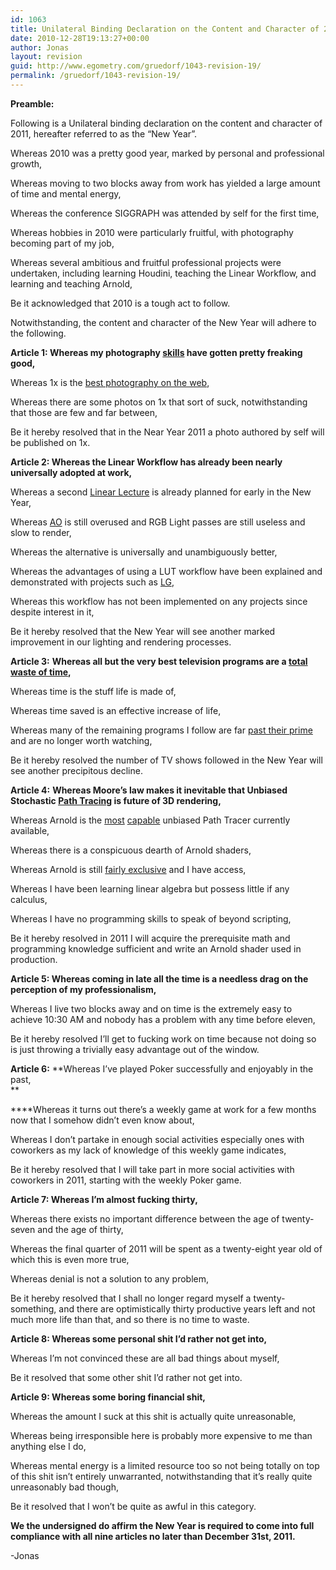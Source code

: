 ```yaml
---
id: 1063
title: Unilateral Binding Declaration on the Content and Character of 2011
date: 2010-12-28T19:13:27+00:00
author: Jonas
layout: revision
guid: http://www.egometry.com/gruedorf/1043-revision-19/
permalink: /gruedorf/1043-revision-19/
---
```

**Preamble:** 

Following is a Unilateral binding declaration on the content and character of 2011, hereafter referred to as the &#8220;New Year&#8221;.

Whereas 2010 was a pretty good year, marked by personal and professional growth,

Whereas moving to two blocks away from work has yielded a large amount of time and mental energy,

Whereas the conference SIGGRAPH was attended by self for the first time,

Whereas hobbies in 2010 were particularly fruitful, with photography becoming part of my job,

Whereas several ambitious and fruitful professional projects were undertaken, including learning Houdini, teaching the Linear Workflow, and learning and teaching Arnold,

Be it acknowledged that 2010 is a tough act to follow.

Notwithstanding, the content and character of the New Year will adhere to the following.

<!--more-->

**Article 1: Whereas my photography [skills](http://jonahfriedman.com/photography/party/) have gotten pretty freaking good,**

Whereas 1x is the [best photography on the web](http://1x.com/),

Whereas there are some photos on 1x that sort of suck, notwithstanding that those are few and far between,

Be it hereby resolved that in the Near Year 2011 a photo authored by self will be published on 1x.

**Article 2: Whereas the Linear Workflow has already been nearly universally adopted at work,**

Whereas a second [Linear Lecture](https://docs.google.com/present/view?id=dd7ntk2n_17dwkckgh3) is already planned for early in the New Year,

Whereas [AO](http://en.wikipedia.org/wiki/Ambient_occlusion) is still overused and RGB Light passes are still useless and slow to render,

Whereas the alternative is universally and unambiguously better,

Whereas the advantages of using a LUT workflow have been explained and demonstrated with projects such as [LG](http://motionographer.com/wp-content/uploads/2010/11/Somethings_Lurking_posting.mov),

Whereas this workflow has not been implemented on any projects since despite interest in it,

Be it hereby resolved that the New Year will see another marked improvement in our lighting and rendering processes.

**Article 3:** **Whereas all but the very best television programs are a [total waste of time](http://www.nbc.com/The_Office/),**

Whereas time is the stuff life is made of,

Whereas time saved is an effective increase of life,

Whereas many of the remaining programs I follow are far [past their prime](http://www.fox.com/house/) and are no longer worth watching,

Be it hereby resolved the number of TV shows followed in the New Year will see another precipitous decline.

**Article 4:** **Whereas Moore&#8217;s law makes it inevitable that Unbiased Stochastic [Path Tracing](http://en.wikipedia.org/wiki/Path_tracing) is future of 3D rendering,**

Whereas Arnold is the [most](http://www.cloudywithachanceofmeatballs.com/) [capable](http://adisney.go.com/disneypictures/aliceinwonderland/) unbiased Path Tracer currently available,

Whereas there is a conspicuous dearth of Arnold shaders,

Whereas Arnold is still [fairly exclusive](http://solidangle.com/coming_soon.html) and I have access,

Whereas I have been learning linear algebra but possess little if any calculus,

Whereas I have no programming skills to speak of beyond scripting,

Be it hereby resolved in 2011 I will acquire the prerequisite math and programming knowledge sufficient and write an Arnold shader used in production.

**Article 5: Whereas coming in late all the time is a needless drag on the perception of my professionalism,**

Whereas I live two blocks away and on time is the extremely easy to achieve 10:30 AM and nobody has a problem with any time before eleven,

Be it hereby resolved I&#8217;ll get to fucking work on time because not doing so is just throwing a trivially easy advantage out of the window.

**Article 6:** **Whereas I&#8217;ve played Poker successfully and enjoyably in the past,  
** 

 ****Whereas it turns out there&#8217;s a weekly game at work for a few months now that I somehow didn&#8217;t even know about,

Whereas I don&#8217;t partake in enough social activities especially ones with coworkers as my lack of knowledge of this weekly game indicates,

Be it hereby resolved that I will take part in more social activities with coworkers in 2011, starting with the weekly Poker game.

**Article 7: Whereas I&#8217;m almost fucking thirty,**

Whereas there exists no important difference between the age of twenty-seven and the age of thirty,

Whereas the final quarter of 2011 will be spent as a twenty-eight year old of which this is even more true,

Whereas denial is not a solution to any problem,

Be it hereby resolved that I shall no longer regard myself a twenty-something, and there are optimistically thirty productive years left and not much more life than that, and so there is no time to waste.

**Article 8: Whereas some personal shit I&#8217;d rather not get into,**

Whereas I&#8217;m not convinced these are all bad things about myself,

Be it resolved that some other shit I&#8217;d rather not get into.

**Article 9: Whereas some boring financial shit,**

Whereas the amount I suck at this shit is actually quite unreasonable,

Whereas being irresponsible here is probably more expensive to me than anything else I do,

Whereas mental energy is a limited resource too so not being totally on top of this shit isn&#8217;t entirely unwarranted, notwithstanding that it&#8217;s really quite unreasonably bad though,

Be it resolved that I won&#8217;t be quite as awful in this category.

**We the undersigned do affirm the New Year is required to come into full compliance with all nine articles no later than December 31st, 2011.**

-Jonas